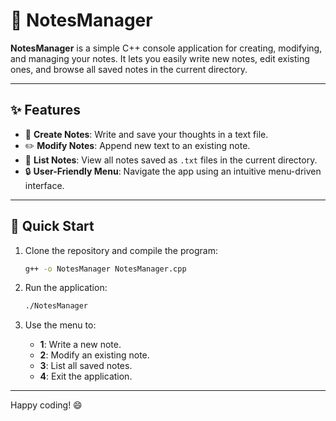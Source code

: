 # 📓 NotesManager

**NotesManager** is a simple C++ console application for creating, modifying, and managing your notes. It lets you easily write new notes, edit existing ones, and browse all saved notes in the current directory.

---

## ✨ Features

- 📝 **Create Notes**: Write and save your thoughts in a text file.
- ✏️ **Modify Notes**: Append new text to an existing note.
- 📂 **List Notes**: View all notes saved as `.txt` files in the current directory.
- 🔒 **User-Friendly Menu**: Navigate the app using an intuitive menu-driven interface.

---

## 🚀 Quick Start

1. Clone the repository and compile the program:
   ```bash
   g++ -o NotesManager NotesManager.cpp
   ```

2. Run the application:
   ```bash
   ./NotesManager
   ```

3. Use the menu to:
   - **1**: Write a new note.
   - **2**: Modify an existing note.
   - **3**: List all saved notes.
   - **4**: Exit the application.

---

Happy coding! 😄
